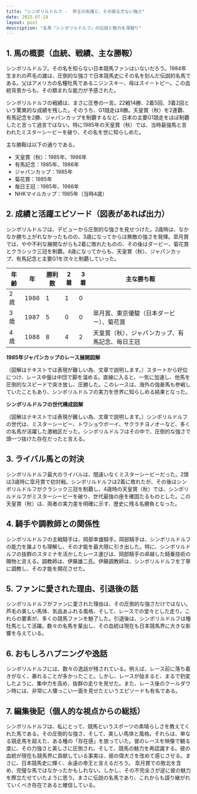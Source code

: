 ```yaml
---
title: "シンボリルドルフ -  帝王の系譜と、その揺るぎない強さ"
date: 2025-07-19
layout: post
description: "名馬『シンボリルドルフ』の伝説と魅力を深堀り"
---
```


## 1. 馬の概要（血統、戦績、主な勝鞍）

シンボリルドルフ。その名を知らない日本競馬ファンはいないだろう。1984年生まれの芦毛の雄は、圧倒的な強さで日本競馬史にその名を刻んだ伝説的名馬である。父はアメリカの名種牡馬であるニジンスキー、母はスイートピー。この血統背景からも、その類まれな能力が予感された。

シンボリルドルフの戦績は、まさに圧巻の一言。22戦14勝、2着5回、3着2回という驚異的な成績を残した。そのうち、G1競走は8勝。天皇賞（秋）を2連覇、有馬記念を2勝、ジャパンカップを制覇するなど、日本の主要G1競走をほぼ制覇したと言って過言ではない。特に1985年の天皇賞（秋）では、当時最強馬と言われたミスターシービーを破り、その名を世に知らしめた。

主な勝鞍は以下の通りである。

* 天皇賞（秋）：1985年、1986年
* 有馬記念：1985年、1986年
* ジャパンカップ：1985年
* 菊花賞：1985年
* 毎日王冠：1985年、1986年
* NHKマイルカップ：1985年（当時4歳）


## 2. 成績と活躍エピソード（図表があれば出力）

シンボリルドルフは、デビューから圧倒的な強さを見せつけた。2歳時は、なかなか勝ち上がれなかったものの、3歳になってからは無敵の強さを発揮。皐月賞では、やや不利な展開ながらも2着に敗れたものの、その後はダービー、菊花賞とクラシック三冠を制覇。4歳になってからも、天皇賞（秋）、ジャパンカップ、有馬記念と主要G1を次々と制覇していった。

| 年齢 | 年 | 勝利数 | 2着 | 3着 | 主な勝ち鞍 |
|---|---|---|---|---|---|
| 2歳 | 1986 | 1 | 1 | 0 |  |
| 3歳 | 1987 | 5 | 0 | 0 | 皐月賞、東京優駿（日本ダービー）、菊花賞 |
| 4歳 | 1988 | 8 | 4 | 2 | 天皇賞（秋）、ジャパンカップ、有馬記念、毎日王冠 |


**1985年ジャパンカップのレース展開図解**

（図解はテキストでは表現が難しい為、文章で説明します。）スタートから好位につけ、レース中盤は中団で脚を溜める。直線に入ると、一気に加速し、他馬を圧倒的なスピードで突き放し、圧勝した。このレースは、海外の強豪馬も参戦していたこともあり、シンボリルドルフの実力を世界に知らしめる結果となった。


**シンボリルドルフの世代構成図解**

（図解はテキストでは表現が難しい為、文章で説明します。）シンボリルドルフの世代は、ミスターシービー、トウショウボーイ、サクラチヨノオーなど、多くの名馬が活躍した激戦区だった。シンボリルドルフはその中で、圧倒的な強さで頭一つ抜けた存在だったと言える。


## 3. ライバル馬との対決

シンボリルドルフ最大のライバルは、間違いなくミスターシービーだった。2頭は3歳時に皐月賞で初対戦。シンボリルドルフは2着に敗れたが、その後はシンボリルドルフがクラシック三冠を制覇し、4歳時の天皇賞（秋）では、シンボリルドルフがミスターシービーを破り、世代最強の座を確固たるものとした。この天皇賞（秋）は、両者の実力差を明確に示す、歴史に残る名勝負となった。


## 4. 騎手や調教師との関係性

シンボリルドルフの主戦騎手は、岡部幸雄騎手。岡部騎手は、シンボリルドルフの能力を誰よりも理解し、その才能を最大限に引き出した。特に、シンボリルドルフの抜群のスタミナを活かしたレース運びは、岡部騎手の卓越した騎乗技術の賜物と言える。調教師は、伊藤雄二氏。伊藤調教師は、シンボリルドルフを丁寧に調教し、その才能を開花させた。


## 5. ファンに愛された理由、引退後の話

シンボリルドルフがファンに愛された理由は、その圧倒的な強さだけではない。芦毛の美しい馬体、気品あふれる風格、そして、レースでの堂々とした走り。これらの要素が、多くの競馬ファンを魅了した。引退後は、シンボリルドルフは種牡馬として活躍。数々の名馬を輩出し、その血統は現在も日本競馬界に大きな影響を与えている。


## 6. おもしろハプニングや逸話

シンボリルドルフには、数々の逸話が残されている。例えば、レース前に落ち着きがなく、暴れることが多かったこと。しかし、レースが始まると、まるで豹変したように、集中力を高め、抜群の走りを見せた。また、レース後のクールダウン時には、非常に人懐っこい一面を見せたというエピソードも有名である。


## 7. 編集後記（個人的な視点からの総括）

シンボリルドルフは、私にとって、競馬というスポーツの素晴らしさを教えてくれた馬である。その圧倒的な強さ、そして、美しい馬体と風格。それらは、単なる競走馬を超えた、ある種の「存在感」を放っていた。彼のレースを映像で観る度に、その力強さと美しさに圧倒され、そして、競馬の魅力を再認識する。彼の血統が現在も競馬界に貢献している事実は、彼の偉大さを改めて感じさせる。まさに、日本競馬史に輝く、永遠の帝王と言えるだろう。  皐月賞での敗北を含め、完璧な馬ではなかったかもしれない。しかし、その不完全さが逆に彼の魅力を際立たせていたように思う。まさに伝説の名馬であり、これからも語り継がれていくべき存在であると確信している。
